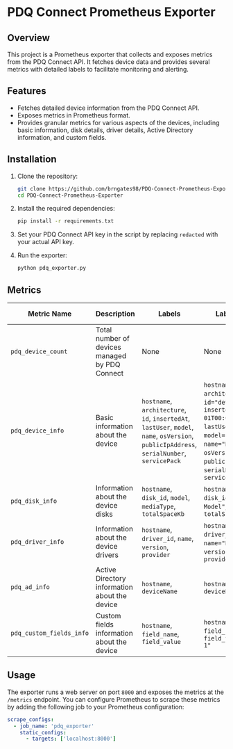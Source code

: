 # PDQ Connect Prometheus Exporter

## Overview

This project is a Prometheus exporter that collects and exposes metrics from the PDQ Connect API. It fetches device data and provides several metrics with detailed labels to facilitate monitoring and alerting.

## Features

- Fetches detailed device information from the PDQ Connect API.
- Exposes metrics in Prometheus format.
- Provides granular metrics for various aspects of the devices, including basic information, disk details, driver details, Active Directory information, and custom fields.

## Installation

1. Clone the repository:

    ```bash
    git clone https://github.com/brngates98/PDQ-Connect-Prometheus-Exporter/tree/main
    cd PDQ-Connect-Prometheus-Exporter
    ```

2. Install the required dependencies:

    ```bash
    pip install -r requirements.txt
    ```

3. Set your PDQ Connect API key in the script by replacing `redacted` with your actual API key.

4. Run the exporter:

    ```bash
    python pdq_exporter.py
    ```

## Metrics

| Metric Name            | Description                         | Labels                                                                                                                       | Label Values Example                                                                                                                      | Metric Values  |
|------------------------|-------------------------------------|------------------------------------------------------------------------------------------------------------------------------|-------------------------------------------------------------------------------------------------------------------------------------------|-----------------|
| `pdq_device_count`     | Total number of devices managed by PDQ Connect | None                                                                                                                         | None                                                                                                                                      | Total count of devices (e.g., 50)  |
| `pdq_device_info`      | Basic information about the device  | `hostname`, `architecture`, `id`, `insertedAt`, `lastUser`, `model`, `name`, `osVersion`, `publicIpAddress`, `serialNumber`, `servicePack` | `hostname="example-hostname"`, `architecture="64-bit"`, `id="device123"`, `insertedAt="2024-01-01T00:00:00.000000Z"`, `lastUser="user1"`, `model="model123"`, `name="Device Name"`, `osVersion="10.0.12345"`, `publicIpAddress="192.0.2.1"`, `serialNumber="SN123456"`, `servicePack="SP1"` | 1               |
| `pdq_disk_info`        | Information about the device disks  | `hostname`, `disk_id`, `model`, `mediaType`, `totalSpaceKb`                                                                  | `hostname="example-hostname"`, `disk_id="disk1"`, `model="Disk Model"`, `mediaType="SSD"`, `totalSpaceKb="500000"`                        | 1               |
| `pdq_driver_info`      | Information about the device drivers | `hostname`, `driver_id`, `name`, `version`, `provider`                                                                       | `hostname="example-hostname"`, `driver_id="driver1"`, `name="Driver Name"`, `version="1.0.0"`, `provider="Provider Name"`                  | 1               |
| `pdq_ad_info`          | Active Directory information about the device | `hostname`, `deviceName`                                                                                                     | `hostname="example-hostname"`, `deviceName="AD Device Name"`                                                                              | 1               |
| `pdq_custom_fields_info` | Custom fields information about the device | `hostname`, `field_name`, `field_value`                                                                                       | `hostname="example-hostname"`, `field_name="Custom Field 1"`, `field_value="Custom Value 1"`                                              | 1               |

## Usage

The exporter runs a web server on port `8000` and exposes the metrics at the `/metrics` endpoint. You can configure Prometheus to scrape these metrics by adding the following job to your Prometheus configuration:

```yaml
scrape_configs:
  - job_name: 'pdq_exporter'
    static_configs:
      - targets: ['localhost:8000']
